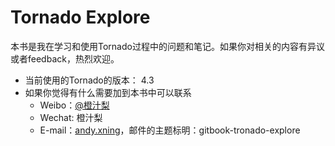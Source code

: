 Tornado Explore
=======

本书是我在学习和使用Tornado过程中的问题和笔记。如果你对相关的内容有异议或者feedback，热烈欢迎。

* 当前使用的Tornado的版本： 4.3
* 如果你觉得有什么需要加到本书中可以联系
  * Weibo：[@橙汁梨](http://weibo.com/1649286533/profile?topnav=1&wvr=6)
  * Wechat: 橙汁梨
  * E-mail：[andy.xning](mailto:andy.xning@gmail.com)，邮件的主题标明：gitbook-tronado-explore


